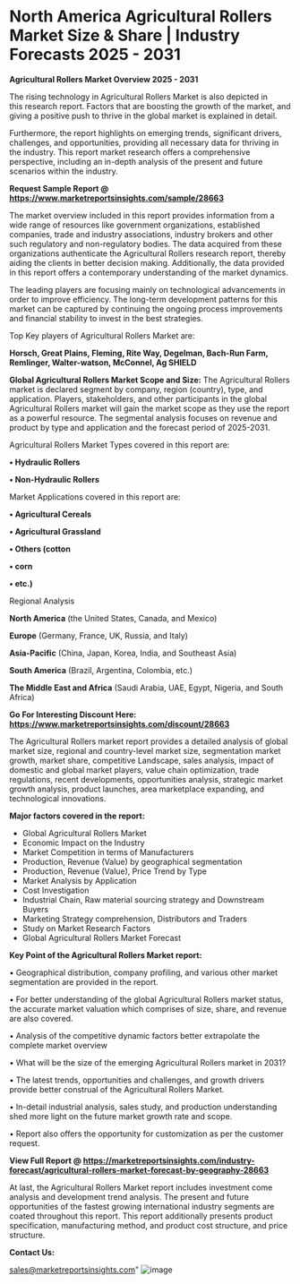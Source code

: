 # North America Agricultural Rollers Market Size & Share | Industry Forecasts 2025 - 2031

<Strong> Agricultural Rollers Market Overview 2025 - 2031</strong>

The rising technology in Agricultural Rollers Market is also depicted in this research report. Factors that are boosting the growth of the market, and giving a positive push to thrive in the global market is explained in detail.

Furthermore, the report highlights on emerging trends, significant drivers, challenges, and opportunities, providing all necessary data for thriving in the industry. This report market research offers a comprehensive perspective, including an in-depth analysis of the present and future scenarios within the industry.

<strong>Request Sample Report @ <a href=https://www.marketreportsinsights.com/sample/28663>https://www.marketreportsinsights.com/sample/28663</a></strong>

The market overview included in this report provides information from a wide range of resources like government organizations, established companies, trade and industry associations, industry brokers and other such regulatory and non-regulatory bodies. The data acquired from these organizations authenticate the Agricultural Rollers research report, thereby aiding the clients in better decision making. Additionally, the data provided in this report offers a contemporary understanding of the market dynamics.

The leading players are focusing mainly on technological advancements in order to improve efficiency. The long-term development patterns for this market can be captured by continuing the ongoing process improvements and financial stability to invest in the best strategies.

Top Key players of Agricultural Rollers Market are:

<strong>Horsch, Great Plains, Fleming, Rite Way, Degelman, Bach-Run Farm, Remlinger, Walter-watson, McConnel, Ag SHIELD</strong>

<strong><b>Global Agricultural Rollers Market Scope and Size:</b></strong>
The Agricultural Rollers market is declared segment by company, region (country), type, and application. Players, stakeholders, and other participants in the global Agricultural Rollers market will gain the market scope as they use the report as a powerful resource. The segmental analysis focuses on revenue and product by type and application and the forecast period of 2025-2031.

Agricultural Rollers Market Types covered in this report are:

<strong>• Hydraulic Rollers

• Non-Hydraulic Rollers</strong>

Market Applications covered in this report are:

<strong>• Agricultural Cereals

• Agricultural Grassland

• Others (cotton

• corn

• etc.)</strong> 

Regional Analysis

<strong>North America</strong> (the United States, Canada, and Mexico)

<strong>Europe</strong> (Germany, France, UK, Russia, and Italy)

<strong>Asia-Pacific</strong> (China, Japan, Korea, India, and Southeast Asia)

<strong>South America</strong> (Brazil, Argentina, Colombia, etc.)

<strong>The Middle East and Africa</strong> (Saudi Arabia, UAE, Egypt, Nigeria, and South Africa)

<strong>Go For Interesting Discount Here: <a href=https://www.marketreportsinsights.com/discount/28663>https://www.marketreportsinsights.com/discount/28663</a></strong>

The Agricultural Rollers market report provides a detailed analysis of global market size, regional and country-level market size, segmentation market growth, market share, competitive Landscape, sales analysis, impact of domestic and global market players, value chain optimization, trade regulations, recent developments, opportunities analysis, strategic market growth analysis, product launches, area marketplace expanding, and technological innovations.

<strong><b>Major factors covered in the report:</b></strong>
<ul>
  <li>Global Agricultural Rollers Market </li>
  <li>Economic Impact on the Industry</li>
  <li>Market Competition in terms of Manufacturers</li>
  <li>Production, Revenue (Value) by geographical segmentation</li>
  <li>Production, Revenue (Value), Price Trend by Type</li>
  <li>Market Analysis by Application</li>
  <li>Cost Investigation</li>
  <li>Industrial Chain, Raw material sourcing strategy and Downstream Buyers</li>
  <li>Marketing Strategy comprehension, Distributors and Traders</li>
  <li>Study on Market Research Factors</li>
  <li>Global Agricultural Rollers Market Forecast</li>
</ul>

<strong><b>Key Point of the Agricultural Rollers Market report:</b></strong>

• Geographical distribution, company profiling, and various other market segmentation are provided in the report.

• For better understanding of the global Agricultural Rollers market status, the accurate market valuation which comprises of size, share, and revenue are also covered.

• Analysis of the competitive dynamic factors better extrapolate the complete market overview

• What will be the size of the emerging Agricultural Rollers market in 2031?

• The latest trends, opportunities and challenges, and growth drivers provide better construal of the Agricultural Rollers Market.

• In-detail industrial analysis, sales study, and production understanding shed more light on the future market growth rate and scope.

• Report also offers the opportunity for customization as per the customer request.

<strong><b>View Full Report @ <a href=https://marketreportsinsights.com/industry-forecast/agricultural-rollers-market-forecast-by-geography-28663>https://marketreportsinsights.com/industry-forecast/agricultural-rollers-market-forecast-by-geography-28663</a></b></strong>


At last, the Agricultural Rollers Market report includes investment come analysis and development trend analysis. The present and future opportunities of the fastest growing international industry segments are coated throughout this report. This report additionally presents product specification, manufacturing method, and product cost structure, and price structure.

<strong>Contact Us:</strong>

sales@marketreportsinsights.com"
![image](https://github.com/user-attachments/assets/ba96d8d0-9471-489d-a0ee-2abd04155e13)
